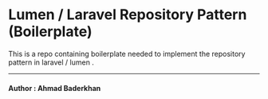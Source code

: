 # Lumen / Laravel Repository Pattern (Boilerplate)


This is a repo containing boilerplate needed to implement the repository pattern in laravel / lumen .



-----
#### Author : Ahmad Baderkhan

